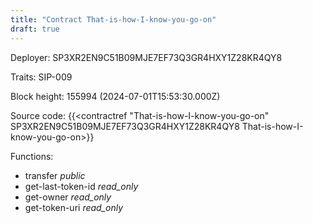 ```yaml
---
title: "Contract That-is-how-I-know-you-go-on"
draft: true
---
```

Deployer: SP3XR2EN9C51B09MJE7EF73Q3GR4HXY1Z28KR4QY8

Traits:
SIP-009 



Block height: 155994 (2024-07-01T15:53:30.000Z)

Source code: {{<contractref "That-is-how-I-know-you-go-on" SP3XR2EN9C51B09MJE7EF73Q3GR4HXY1Z28KR4QY8 That-is-how-I-know-you-go-on>}}

Functions:

* transfer _public_
* get-last-token-id _read_only_
* get-owner _read_only_
* get-token-uri _read_only_

